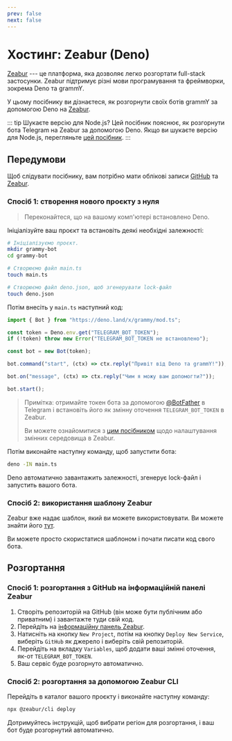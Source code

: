 ```yaml
---
prev: false
next: false
---
```


# Хостинг: Zeabur (Deno)

[Zeabur](https://zeabur.com) --- це платформа, яка дозволяє легко розгортати
full-stack застосунки. Zeabur підтримує різні мови програмування та фреймворки,
зокрема Deno та grammY.

У цьому посібнику ви дізнаєтеся, як розгорнути своїх ботів grammY за допомогою
Deno на [Zeabur](https://zeabur.com).

::: tip Шукаєте версію для Node.js? Цей посібник пояснює, як розгорнути бота
Telegram на Zeabur за допомогою Deno. Якщо ви шукаєте версію для Node.js,
перегляньте [цей посібник](./zeabur-nodejs). :::

## Передумови

Щоб слідувати посібнику, вам потрібно мати облікові записи
[GitHub](https://github.com) та [Zeabur](https://zeabur.com).

### Спосіб 1: створення нового проєкту з нуля

> Переконайтеся, що на вашому комп'ютері встановлено Deno.

Ініціалізуйте ваш проєкт та встановіть деякі необхідні залежності:

```sh
# Ініціалізуємо проєкт.
mkdir grammy-bot
cd grammy-bot

# Створюємо файл main.ts
touch main.ts

# Створюємо файл deno.json, щоб згенерувати lock-файл
touch deno.json
```

Потім внесіть у `main.ts` наступний код:

```ts
import { Bot } from "https://deno.land/x/grammy/mod.ts";

const token = Deno.env.get("TELEGRAM_BOT_TOKEN");
if (!token) throw new Error("TELEGRAM_BOT_TOKEN не встановлено");

const bot = new Bot(token);

bot.command("start", (ctx) => ctx.reply("Привіт від Deno та grammY!"));

bot.on("message", (ctx) => ctx.reply("Чим я можу вам допомогти?"));

bot.start();
```

> Примітка: отримайте токен бота за допомогою
> [@BotFather](https://t.me/BotFather) в Telegram і встановіть його як змінну
> оточення `TELEGRAM_BOT_TOKEN` в Zeabur.
>
> Ви можете ознайомитися з
> [цим посібником](https://zeabur.com/docs/en-US/deploy/variables) щодо
> налаштування змінних середовища в Zeabur.

Потім виконайте наступну команду, щоб запустити бота:

```sh
deno -IN main.ts
```

Deno автоматично завантажить залежності, згенерує lock-файл і запустить вашого
бота.

### Спосіб 2: використання шаблону Zeabur

Zeabur вже надає шаблон, який ви можете використовувати. Ви можете знайти його
[тут](https://github.com/zeabur/deno-telegram-bot-starter).

Ви можете просто скористатися шаблоном і почати писати код свого бота.

## Розгортання

### Спосіб 1: розгортання з GitHub на інформаційній панелі Zeabur

1. Створіть репозиторій на GitHub (він може бути публічним або приватним) і
   завантажте туди свій код.
2. Перейдіть на [інформаційну панель Zeabur](https://dash.zeabur.com).
3. Натисніть на кнопку `New Project`, потім на кнопку `Deploy New Service`,
   виберіть `GitHub` як джерело і виберіть свій репозиторій.
4. Перейдіть на вкладку `Variables`, щоб додати ваші змінні оточення, як-от
   `TELEGRAM_BOT_TOKEN`.
5. Ваш сервіс буде розгорнуто автоматично.

### Спосіб 2: розгортання за допомогою Zeabur CLI

Перейдіть в каталог вашого проєкту і виконайте наступну команду:

```sh
npx @zeabur/cli deploy
```

Дотримуйтесь інструкцій, щоб вибрати регіон для розгортання, і ваш бот буде
розгорнутий автоматично.
